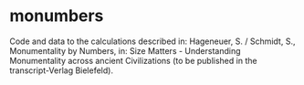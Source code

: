 # monumbers
Code and data to the calculations described in: Hageneuer, S. / Schmidt, S., Monumentality by Numbers, in: Size Matters - Understanding Monumentality across ancient Civilizations (to be published in the transcript-Verlag Bielefeld).
